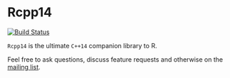 Rcpp14
=======

[![Build Status](https://travis-ci.org/Rcpp11/Rcpp14.png)](https://travis-ci.org/Rcpp11/Rcpp14)

`Rcpp14` is the ultimate `C++14` companion library to R. 

Feel free to ask questions, discuss feature requests and otherwise on
the [mailing list](https://groups.google.com/forum/#!forum/r-and-cpp).

